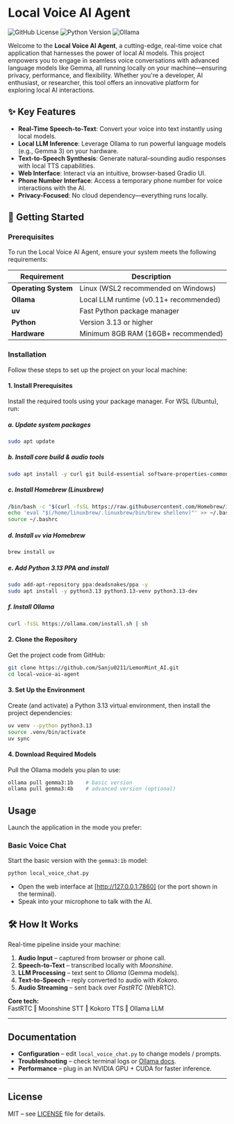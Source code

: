 # Local Voice AI Agent

![GitHub License](https://img.shields.io/github/license/jesuscopado/local-voice-ai-agent) ![Python Version](https://img.shields.io/badge/Python-3.13+-blue) ![Ollama](https://img.shields.io/badge/Ollama-Supported-green)

Welcome to the **Local Voice AI Agent**, a cutting-edge, real-time voice chat application that harnesses the power of local AI models. This project empowers you to engage in seamless voice conversations with advanced language models like Gemma, all running locally on your machine—ensuring privacy, performance, and flexibility. Whether you're a developer, AI enthusiast, or researcher, this tool offers an innovative platform for exploring local AI interactions.

## ✨ Key Features

- **Real-Time Speech-to-Text**: Convert your voice into text instantly using local models.
- **Local LLM Inference**: Leverage Ollama to run powerful language models (e.g., Gemma 3) on your hardware.
- **Text-to-Speech Synthesis**: Generate natural-sounding audio responses with local TTS capabilities.
- **Web Interface**: Interact via an intuitive, browser-based Gradio UI.
- **Phone Number Interface**: Access a temporary phone number for voice interactions with the AI.
- **Privacy-Focused**: No cloud dependency—everything runs locally.

## 🚀 Getting Started

### Prerequisites

To run the Local Voice AI Agent, ensure your system meets the following requirements:

| **Requirement**       | **Description**                          |
|-----------------------|------------------------------------------|
| **Operating System**  | Linux (WSL2 recommended on Windows)      |
| **Ollama**            | Local LLM runtime (v0.11+ recommended)   |
| **uv**                | Fast Python package manager              |
| **Python**            | Version 3.13 or higher                   |
| **Hardware**          | Minimum 8GB RAM (16GB+ recommended)      |

### Installation

Follow these steps to set up the project on your local machine:

#### 1. Install Prerequisites
Install the required tools using your package manager. For WSL (Ubuntu), run:

##### a. Update system packages
```bash
sudo apt update
```

##### b. Install core build & audio tools
```bash
sudo apt install -y curl git build-essential software-properties-common libsndfile1 ffmpeg
```

##### c. Install Homebrew (Linuxbrew)
```bash
/bin/bash -c "$(curl -fsSL https://raw.githubusercontent.com/Homebrew/install/HEAD/install.sh)"
echo 'eval "$(/home/linuxbrew/.linuxbrew/bin/brew shellenv)"' >> ~/.bashrc
source ~/.bashrc
```

##### d. Install `uv` via Homebrew
```bash
brew install uv
```

##### e. Add Python 3.13 PPA and install
```bash
sudo add-apt-repository ppa:deadsnakes/ppa -y
sudo apt install -y python3.13 python3.13-venv python3.13-dev
```

##### f. Install Ollama
```bash
curl -fsSL https://ollama.com/install.sh | sh
```


#### 2. Clone the Repository
Get the project code from GitHub:

```bash
git clone https://github.com/Sanju0211/LemonMint_AI.git
cd local-voice-ai-agent
```

#### 3. Set Up the Environment

Create (and activate) a Python 3.13 virtual environment, then install the project dependencies:

```bash
uv venv --python python3.13
source .venv/bin/activate
uv sync
```

#### 4. Download Required Models

Pull the Ollama models you plan to use:

```bash
ollama pull gemma3:1b    # basic version
ollama pull gemma3:4b    # advanced version (optional)
```

## Usage

Launch the application in the mode you prefer:

### Basic Voice Chat
Start the basic version with the `gemma3:1b` model:

```bash
python local_voice_chat.py
```

- Open the web interface at [http://127.0.0.1:7860] (or the port shown in the terminal).  
- Speak into your microphone to talk with the AI.


## 🛠 How It Works

Real-time pipeline inside your machine:

1. **Audio Input** – captured from browser or phone call.  
2. **Speech-to-Text** – transcribed locally with *Moonshine*.  
3. **LLM Processing** – text sent to *Ollama* (Gemma models).  
4. **Text-to-Speech** – reply converted to audio with *Kokoro*.  
5. **Audio Streaming** – sent back over *FastRTC* (WebRTC).

**Core tech:**  
FastRTC ‖ Moonshine STT ‖ Kokoro TTS ‖ Ollama LLM

---

## Documentation

- **Configuration** – edit `local_voice_chat.py` to change models / prompts.  
- **Troubleshooting** – check terminal logs or [Ollama docs](https://ollama.ai/docs).  
- **Performance** – plug in an NVIDIA GPU + CUDA for faster inference.

---

## License

MIT – see [LICENSE](LICENSE) file for details.
```

